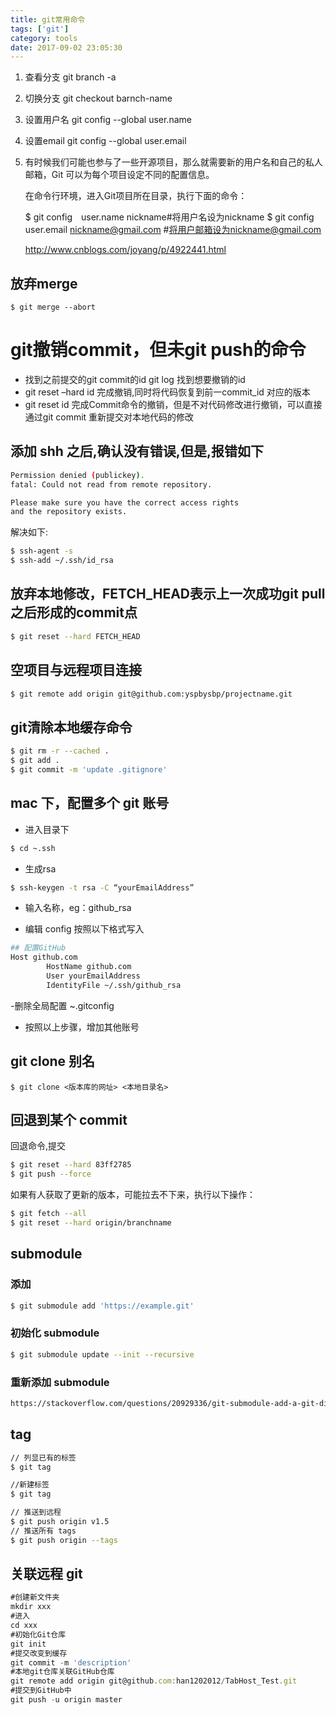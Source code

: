 ```yaml
---
title: git常用命令
tags: ['git']
category: tools
date: 2017-09-02 23:05:30
---
```


1. 查看分支 git branch -a
1. 切换分支 git checkout barnch-name
1. 设置用户名 git config --global user.name
1. 设置email git config --global user.email
1. 有时候我们可能也参与了一些开源项目，那么就需要新的用户名和自己的私人邮箱，Git 可以为每个项目设定不同的配置信息。

   在命令行环境，进入Git项目所在目录，执行下面的命令：

   $ git config　user.name nickname#将用户名设为nickname
   $ git config　user.email nickname@gmail.com #将用户邮箱设为nickname@gmail.com


   http://www.cnblogs.com/joyang/p/4922441.html


## 放弃merge

```git
$ git merge --abort
```

# git撤销commit，但未git push的命令
   - 找到之前提交的git commit的id
   git log
   找到想要撤销的id
   - git reset –hard id
   完成撤销,同时将代码恢复到前一commit_id 对应的版本
   - git reset id
   完成Commit命令的撤销，但是不对代码修改进行撤销，可以直接通过git commit 重新提交对本地代码的修改


## 添加 shh 之后,确认没有错误,但是,报错如下

```bash
Permission denied (publickey).
fatal: Could not read from remote repository.

Please make sure you have the correct access rights
and the repository exists.
```

解决如下:

```bash
$ ssh-agent -s
$ ssh-add ~/.ssh/id_rsa
```

## 放弃本地修改，FETCH_HEAD表示上一次成功git pull之后形成的commit点

```bash
$ git reset --hard FETCH_HEAD
```

## 空项目与远程项目连接

```bash
$ git remote add origin git@github.com:yspbysbp/projectname.git
```

## git清除本地缓存命令

```bash
$ git rm -r --cached .
$ git add .
$ git commit -m 'update .gitignore'
```


## mac 下，配置多个 git 账号

- 进入目录下

```bash
$ cd ~.ssh
```

- 生成rsa

```bash
$ ssh-keygen -t rsa -C “yourEmailAddress”
```

- 输入名称，eg：github_rsa

- 编辑 config 按照以下格式写入

```bash
## 配置GitHub
Host github.com
        HostName github.com
        User yourEmailAddress
        IdentityFile ~/.ssh/github_rsa
```
-删除全局配置 ~.gitconfig

- 按照以上步骤，增加其他账号

## git clone 别名

```
$ git clone <版本库的网址> <本地目录名>
```

## 回退到某个 commit

回退命令,提交

```bash
$ git reset --hard 83ff2785
$ git push --force
```

如果有人获取了更新的版本，可能拉去不下来，执行以下操作：

```bash
$ git fetch --all
$ git reset --hard origin/branchname
```
## submodule

### 添加
```bash
$ git submodule add 'https://example.git'
```
### 初始化 submodule

```bash
$ git submodule update --init --recursive
```
### 重新添加 submodule

```bash
https://stackoverflow.com/questions/20929336/git-submodule-add-a-git-directory-is-found-locally-issue
```

## tag
```bash
// 列显已有的标签
$ git tag

//新建标签
$ git tag 

// 推送到远程
$ git push origin v1.5
// 推送所有 tags
$ git push origin --tags
```

## 关联远程 git

```js
#创建新文件夹
mkdir xxx
#进入
cd xxx 
#初始化Git仓库 
git init
#提交改变到缓存
git commit -m 'description'
#本地git仓库关联GitHub仓库 
git remote add origin git@github.com:han1202012/TabHost_Test.git
#提交到GitHub中 
git push -u origin master
```
